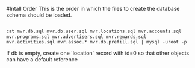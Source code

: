 #Intall Order
This is the order in which the files to create the database schema should be loaded.

```

cat mvr.db.sql mvr.db.user.sql mvr.locations.sql mvr.accounts.sql mvr.programs.sql mvr.advertisers.sql mvr.rewards.sql mvr.activities.sql mvr.assoc.* mvr.db.prefill.sql | mysql -uroot -p

```


If db is empty, create one 'location' record with id=0 so that other objects can have a default reference